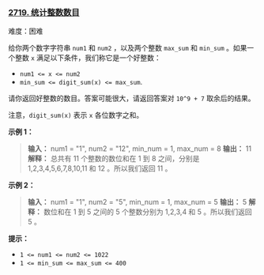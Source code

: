 ### [2719. 统计整数数目](https://leetcode.cn/problems/count-of-integers/description/)

难度：困难

给你两个数字字符串 `num1` 和 `num2` ，以及两个整数 `max_sum` 和 `min_sum` 。如果一个整数 `x` 满足以下条件，我们称它是一个好整数：

- `num1 <= x <= num2`
- `min_sum <= digit_sum(x) <= max_sum`.

请你返回好整数的数目。答案可能很大，请返回答案对 `10^9 + 7` 取余后的结果。

注意，`digit_sum(x)` 表示 `x` 各位数字之和。

**示例 1：**

> **输入：** num1 = "1", num2 = "12", min_num = 1, max_num = 8
> **输出：** 11
> **解释：** 总共有 11 个整数的数位和在 1 到 8 之间，分别是 1,2,3,4,5,6,7,8,10,11 和 12 。所以我们返回 11 。

**示例 2：**

> **输入：** num1 = "1", num2 = "5", min_num = 1, max_num = 5
> **输出：** 5
> **解释：** 数位和在 1 到 5 之间的 5 个整数分别为 1,2,3,4 和 5 。所以我们返回 5 。

**提示：**

- `1 <= num1 <= num2 <= 1022`
- `1 <= min_sum <= max_sum <= 400`
